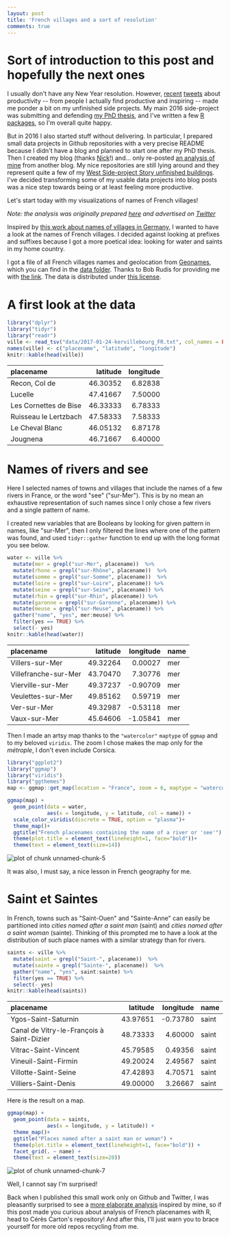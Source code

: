 ```yaml
---
layout: post
title: 'French villages and a sort of resolution'
comments: true
---
```


# Sort of introduction to this post and hopefully the next ones

I usually don't have any New Year resolution. However, [recent](https://twitter.com/_inundata/status/820713820310016000) [tweets](https://twitter.com/gdequeiroz/status/821766148655968256) about productivity --  from people I actually find productive and inspiring -- made me ponder a bit on my unfinished side projects. My main 2016 side-project was submitting and defending [my PhD thesis](https://edoc.ub.uni-muenchen.de/19877/), and I've written a few [R packages](http://www.masalmon.eu/packages/), so I'm overall quite happy. 

But in 2016 I also started stuff without delivering. In particular, I prepared small data projects in Github repositories with a very precise README because I didn't have a blog and planned to start one after my PhD thesis. Then I created my blog (thanks [Nick](http://www.njtierney.com/jekyll/2015/11/11/how-i-built-my-site/)!) and... only re-posted [an analysis of mine](http://www.masalmon.eu/2016/10/02/first7jobs-repost/) from another blog. My nice repositories are still lying around and they represent quite a few of my [West Side-project Story unfinished buildings](http://www.commitstrip.com/en/2014/11/25/west-side-project-story/). I've decided transforming some of my usable data projects into blog posts was a nice step towards being or at least feeling more productive.

Let's start today with my visualizations of names of French villages!


<!--more-->

_Note: the analysis was originally prepared [here](https://github.com/masalmon/kervillebourg) and advertised on [Twitter](https://twitter.com/ma_salmon/status/728660470798946304)_

Inspired by [this work about names of villages in Germany](https://github.com/hrbrmstr/zellingenach), I wanted to have a look at the names of French villages. I decided against looking at prefixes and suffixes because I got a more poetical idea: looking for water and saints in my home country.

I got a file of all French villages names and geolocation from [Geonames](http://download.geonames.org/), which you can find in the [data folder](data/). Thanks to Bob Rudis for providing me with [the link](https://gist.github.com/hrbrmstr/0fd37cf3825fc8e3eddf042a4443d1dc). The data is distributed under [this license](http://creativecommons.org/licenses/by/3.0/).

# A first look at the data


```r
library("dplyr")
library("tidyr")
library("readr")
ville <- read_tsv("data/2017-01-24-kervillebourg_FR.txt", col_names = FALSE)[, c(2, 5, 6)]
names(ville) <- c("placename", "latitude", "longitude")
knitr::kable(head(ville))
```



|placename             | latitude| longitude|
|:---------------------|--------:|---------:|
|Recon, Col de         | 46.30352|   6.82838|
|Lucelle               | 47.41667|   7.50000|
|Les Cornettes de Bise | 46.33333|   6.78333|
|Ruisseau le Lertzbach | 47.58333|   7.58333|
|Le Cheval Blanc       | 46.05132|   6.87178|
|Jougnena              | 46.71667|   6.40000|

# Names of rivers and see

Here I selected names of towns and villages that include the names of a few rivers in France, or the word "see" ("sur-Mer"). This is by no mean an exhaustive representation of such names since I only chose a few rivers and a single pattern of name.

I created new variables that are Booleans by looking for given pattern in names, like "sur-Mer", then I only filtered the lines where one of the pattern was found, and used `tidyr::gather` function to end up with the long format you see below.


```r
water <- ville %>%
  mutate(mer = grepl("sur-Mer", placename))  %>%
  mutate(rhone = grepl("sur-Rhône", placename))  %>%
  mutate(somme = grepl("sur-Somme", placename))  %>%
  mutate(loire = grepl("sur-Loire", placename)) %>%
  mutate(seine = grepl("sur-Seine", placename)) %>%
  mutate(rhin = grepl("sur-Rhin", placename)) %>%
  mutate(garonne = grepl("sur-Garonne", placename)) %>%
  mutate(meuse = grepl("sur-Meuse", placename)) %>%
  gather("name", "yes", mer:meuse) %>%
  filter(yes == TRUE) %>%
  select(- yes)
knitr::kable(head(water))
```



|placename            | latitude| longitude|name |
|:--------------------|--------:|---------:|:----|
|Villers-sur-Mer      | 49.32264|   0.00027|mer  |
|Villefranche-sur-Mer | 43.70470|   7.30776|mer  |
|Vierville-sur-Mer    | 49.37237|  -0.90709|mer  |
|Veulettes-sur-Mer    | 49.85162|   0.59719|mer  |
|Ver-sur-Mer          | 49.32987|  -0.53118|mer  |
|Vaux-sur-Mer         | 45.64606|  -1.05841|mer  |

Then I made an artsy map thanks to the `"watercolor"` `maptype` of `ggmap` and to my beloved `viridis`. The zoom I chose makes the map only for the _métrople_, I don't even include Corsica.


```r
library("ggplot2")
library("ggmap")
library("viridis")
library("ggthemes")
map <- ggmap::get_map(location = "France", zoom = 6, maptype = "watercolor")
```




```r
ggmap(map) +
  geom_point(data = water,
             aes(x = longitude, y = latitude, col = name)) +
  scale_color_viridis(discrete = TRUE, option = "plasma")+
  theme_map()+
  ggtitle("French placenames containing the name of a river or 'see'") +
  theme(plot.title = element_text(lineheight=1, face="bold"))+
  theme(text = element_text(size=14))
```

![plot of chunk unnamed-chunk-5](/figure/source/2017-01-24-kervillebourg/unnamed-chunk-5-1.png)

It was also, I must say, a nice lesson in French geography for me.

# Saint et Saintes

In French, towns such as "Saint-Ouen" and "Sainte-Anne" can easily be partitioned into *cities named after a saint man* (saint) and *cities named after a saint woman* (sainte). Thinking of this prompted me to have a look at the distribution of such place names with a similar strategy than for rivers.



```r
saints <- ville %>%
  mutate(saint = grepl("Saint-", placename))  %>%
  mutate(sainte = grepl("Sainte-", placename))  %>%
  gather("name", "yes", saint:sainte) %>%
  filter(yes == TRUE) %>%
  select(- yes)
knitr::kable(head(saints))
```



|placename                                 | latitude| longitude|name  |
|:-----------------------------------------|--------:|---------:|:-----|
|Ygos-Saint-Saturnin                       | 43.97651|  -0.73780|saint |
|Canal de Vitry-le-François à Saint-Dizier | 48.73333|   4.60000|saint |
|Vitrac-Saint-Vincent                      | 45.79585|   0.49356|saint |
|Vineuil-Saint-Firmin                      | 49.20024|   2.49567|saint |
|Villotte-Saint-Seine                      | 47.42893|   4.70571|saint |
|Villiers-Saint-Denis                      | 49.00000|   3.26667|saint |

Here is the result on a map.


```r
ggmap(map) +
  geom_point(data = saints,
             aes(x = longitude, y = latitude)) +
  theme_map()+
  ggtitle("Places named after a saint man or woman") +
  theme(plot.title = element_text(lineheight=1, face="bold")) +
  facet_grid(. ~ name) +
  theme(text = element_text(size=20))
```

![plot of chunk unnamed-chunk-7](/figure/source/2017-01-24-kervillebourg/unnamed-chunk-7-1.png)

Well, I cannot say I'm surprised! 

Back when I published this small work only on Github and Twitter, I was pleasantly surprised to see a [more elaborate analysis](https://github.com/ceresc/french-cities-names) inspired by mine, so if this post made you curious about analysis of French placenames with R, head to Cérès Carton's repository! And after this, I'll just warn you to brace yourself for more old repos recycling from me. 
